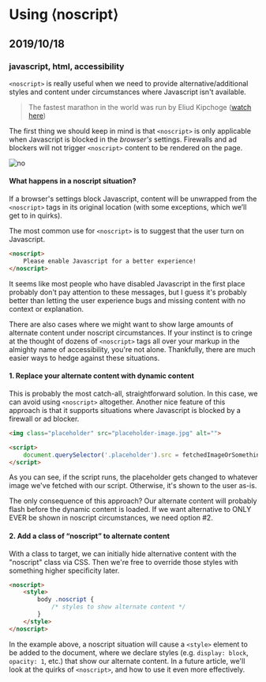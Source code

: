# Using &lang;noscript&rang;
## 2019/10/18
### javascript, html, accessibility

`<noscript>` is really useful when we need to provide alternative/additional styles and content under circumstances where Javascript isn't available.

> The fastest marathon in the world was run by Eliud Kipchoge ([watch here](https://www.youtube.com/watch?v=A73HQwEct-o))

The first thing we should keep in mind is that `<noscript>` is only applicable when Javascript is blocked in the *browser's* settings.  Firewalls and ad blockers will not trigger `<noscript>` content to be rendered on the page.

![no](/_images/blog/no.jpg)


#### What happens in a noscript situation?

If a browser's settings block Javascript, content will be unwrapped from the `<noscript>` tags in its original location (with some exceptions, which we’ll get to in quirks).

The most common use for `<noscript>` is to suggest that the user turn on Javascript.

```html
<noscript>
    Please enable Javascript for a better experience!
</noscript>
```

It seems like most people who have disabled Javascript in the first place probably don't pay attention to these messages, but I guess it's probably better than letting the user experience bugs and missing content with no context or explanation.

There are also cases where we might want to show large amounts of alternate content under noscript circumstances. If your instinct is to cringe at the thought of dozens of `<noscript>` tags all over your markup in the almighty name of accessibility, you're not alone. Thankfully, there are much easier ways to hedge against these situations.


#### 1. Replace your alternate content with dynamic content

This is probably the most catch-all, straightforward solution. In this case, we can avoid using `<noscript>` altogether. Another nice feature of this approach is that it supports situations where Javascript is blocked by a firewall or ad blocker.

```html
<img class="placeholder" src="placeholder-image.jpg" alt="">

<script>
    document.querySelector('.placeholder').src = fetchedImageOrSomething;
</script>
```

As you can see, if the script runs, the placeholder gets changed to whatever image we've fetched with our script. Otherwise, it's shown to the user as-is.

The only consequence of this approach? Our alternate content will probably flash before the dynamic content is loaded. If we want alternative to ONLY EVER be shown in noscript circumstances, we need option #2.


#### 2. Add a class of “noscript” to alternate content

With a class to target, we can initially hide alternative content with the "noscript" class via CSS. Then we're free to override those styles with something higher specificity later.

```html
<noscript>
    <style>
        body .noscript {
            /* styles to show alternate content */
        }
    </style>
</noscript>
```

In the example above, a noscript situation will cause a `<style>` element to be added to the document, where we declare styles (e.g. `display: block`, `opacity: 1`, etc.) that show our alternate content. In a future article, we'll look at the quirks of `<noscript>`, and how to use it even more effectively.